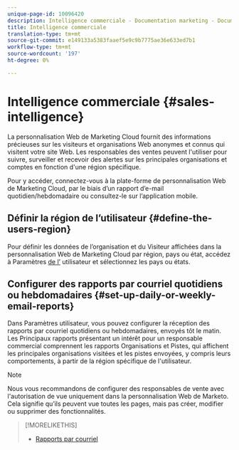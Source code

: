 ```yaml
---
unique-page-id: 10096420
description: Intelligence commerciale - Documentation marketing - Documentation du produit
title: Intelligence commerciale
translation-type: tm+mt
source-git-commit: e149133a5383faaef5e9c9b7775ae36e633ed7b1
workflow-type: tm+mt
source-wordcount: '197'
ht-degree: 0%

---
```



# Intelligence commerciale {#sales-intelligence}

La personnalisation Web de Marketing Cloud fournit des informations précieuses sur les visiteurs et organisations Web anonymes et connus qui visitent votre site Web. Les responsables des ventes peuvent l&#39;utiliser pour suivre, surveiller et recevoir des alertes sur les principales organisations et comptes en fonction d&#39;une région spécifique.

Pour y accéder, connectez-vous à la plate-forme de personnalisation Web de Marketing Cloud, par le biais d’un rapport d’e-mail quotidien/hebdomadaire ou consultez-le sur l’application mobile.

## Définir la région de l’utilisateur {#define-the-users-region}

Pour définir les données de l’organisation et du Visiteur affichées dans la personnalisation Web de Marketing Cloud par région, pays ou état, accédez à Paramètres [de l’](/help/marketo/product-docs/web-personalization/getting-started/user-settings.md) utilisateur et sélectionnez les pays ou états.

## Configurer des rapports par courriel quotidiens ou hebdomadaires {#set-up-daily-or-weekly-email-reports}

Dans Paramètres [](/help/marketo/product-docs/web-personalization/getting-started/user-settings.md)utilisateur, vous pouvez configurer la réception des rapports par courriel quotidiens ou hebdomadaires, envoyés tôt le matin. Les Principaux rapports présentant un intérêt pour un responsable commercial comprennent les rapports Organisations et Pistes, qui affichent les principales organisations visitées et les pistes envoyées, y compris leurs comportements, à partir de la région spécifique de l&#39;utilisateur.

>[!NOTE]
>
>Nous vous recommandons de configurer des responsables de vente avec l&#39;autorisation de vue uniquement dans la personnalisation Web de Marketo. Cela signifie qu’ils peuvent vue toutes les pages, mais pas créer, modifier ou supprimer des fonctionnalités.

>[!MORELIKETHIS]
>
>* [Rapports par courriel](email-reports.md)

